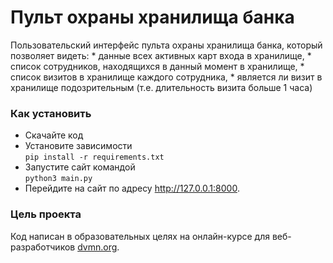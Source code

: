 # Пульт охраны хранилища банка

Пользовательский интерфейс пульта охраны хранилища банка, который позволяет видеть:
    * данные всех активных карт входа в хранилище, 
    * список сотрудников, находящихся в данный момент в хранилище,
    * список визитов в хранилище каждого сотрудника,
    * является ли визит в хранилище подозрительным (т.е. длительность визита больше 1 часа)

### Как установить

* Скачайте код
* Установите зависимости  
`pip install -r requirements.txt`
* Запустите сайт командой  
`python3 main.py`
* Перейдите на сайт по адресу http://127.0.0.1:8000.

### Цель проекта

Код написан в образовательных целях на онлайн-курсе для веб-разработчиков [dvmn.org](https://dvmn.org/).